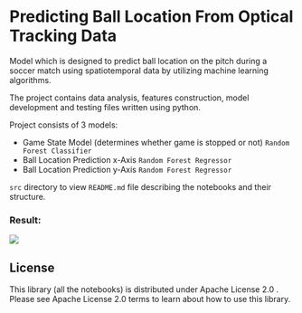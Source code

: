 # Predicting Ball Location From Optical Tracking Data

Model which is designed to predict ball location on the pitch during a soccer match using spatiotemporal data by utilizing machine learning algorithms.

The project contains data analysis, features construction, model development and testing files written using python.

Project consists of 3 models:
* Game State Model (determines whether game is stopped or not) `Random Forest Classifier`
* Ball Location Prediction x-Axis `Random Forest Regressor`
* Ball Location Prediction y-Axis `Random Forest Regressor`

`src` directory to view `README.md` file describing the notebooks and their structure.

### Result:
![](https://github.com/anaramirli/soccerBallTracker/blob/master/src/assets/ballTracker.gif)

## License
This library (all the notebooks) is distributed under Apache License 2.0 . Please see Apache License 2.0 terms to learn about how to use this library.
